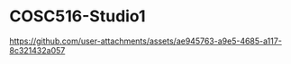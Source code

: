 # COSC516-Studio1


https://github.com/user-attachments/assets/ae945763-a9e5-4685-a117-8c321432a057




